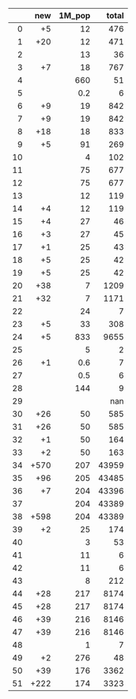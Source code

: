 |    |   new |   1M_pop |   total |
|---:|------:|---------:|--------:|
|  0 |    +5 |     12   |     476 |
|  1 |   +20 |     12   |     471 |
|  2 |       |     13   |      36 |
|  3 |    +7 |     18   |     767 |
|  4 |       |    660   |      51 |
|  5 |       |      0.2 |       6 |
|  6 |    +9 |     19   |     842 |
|  7 |    +9 |     19   |     842 |
|  8 |   +18 |     18   |     833 |
|  9 |    +5 |     91   |     269 |
| 10 |       |      4   |     102 |
| 11 |       |     75   |     677 |
| 12 |       |     75   |     677 |
| 13 |       |     12   |     119 |
| 14 |    +4 |     12   |     119 |
| 15 |    +4 |     27   |      46 |
| 16 |    +3 |     27   |      45 |
| 17 |    +1 |     25   |      43 |
| 18 |    +5 |     25   |      42 |
| 19 |    +5 |     25   |      42 |
| 20 |   +38 |      7   |    1209 |
| 21 |   +32 |      7   |    1171 |
| 22 |       |     24   |       7 |
| 23 |    +5 |     33   |     308 |
| 24 |    +5 |    833   |    9655 |
| 25 |       |      5   |       2 |
| 26 |    +1 |      0.6 |       7 |
| 27 |       |      0.5 |       6 |
| 28 |       |    144   |       9 |
| 29 |       |          |     nan |
| 30 |   +26 |     50   |     585 |
| 31 |   +26 |     50   |     585 |
| 32 |    +1 |     50   |     164 |
| 33 |    +2 |     50   |     163 |
| 34 |  +570 |    207   |   43959 |
| 35 |   +96 |    205   |   43485 |
| 36 |    +7 |    204   |   43396 |
| 37 |       |    204   |   43389 |
| 38 |  +598 |    204   |   43389 |
| 39 |    +2 |     25   |     174 |
| 40 |       |      3   |      53 |
| 41 |       |     11   |       6 |
| 42 |       |     11   |       6 |
| 43 |       |      8   |     212 |
| 44 |   +28 |    217   |    8174 |
| 45 |   +28 |    217   |    8174 |
| 46 |   +39 |    216   |    8146 |
| 47 |   +39 |    216   |    8146 |
| 48 |       |      1   |       7 |
| 49 |    +2 |    276   |      48 |
| 50 |   +39 |    176   |    3362 |
| 51 |  +222 |    174   |    3323 |
